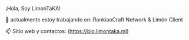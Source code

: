  ¡Hola, Soy LimonTaKA!
 
🔭 actualmente estoy trabajando en: RankiaoCraft Network & Limón Client

📫 Sitio web y contactos: (https://bio.limontaka.ml)
